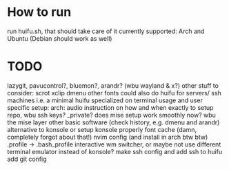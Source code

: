 # How to run
run huifu.sh, that should take care of it
currently supported: Arch and Ubuntu (Debian should work as well)
# TODO
lazygit, pavucontrol?, bluemon?, arandr? (wbu wayland & x?) 
other stuff to consider: scrot xclip dmenu other fonts
could also do huifu for servers/ ssh machines i.e. a minimal huifu specialized on terminal usage and user specific
setup:
arch:
audio
instruction on how and when exactly to setup repo, wbu ssh keys? \_private? 
does mise setup work smoothly now? wbu the mise layer
other basic software (check history, e.g. dmenu and arandr)
alternative to konsole or setup konsole properly
font cache (damn, completely forgot about that!)
nvim config (and install in arch btw btw)
.profile -> .bash\_profile
interactive wm switcher, or maybe not
use different terminal emulator instead of konsole?
make ssh config and add ssh to huifu
add git config
